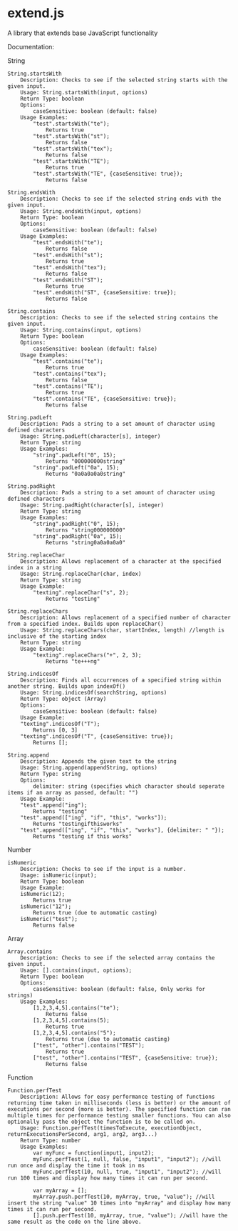 extend.js
=========
A library that extends base JavaScript functionality


Documentation:

String
	
	String.startsWith
		Description: Checks to see if the selected string starts with the given input.
		Usage: String.startsWith(input, options)
		Return Type: boolean
		Options:
			caseSensitive: boolean (default: false)
		Usage Examples: 
			"test".startsWith("te"); 
				Returns true
			"test".startsWith("st"); 
				Returns false
			"test".startsWith("tex"); 
				Returns false
			"test".startsWith("TE"); 
				Returns true
			"test".startsWith("TE", {caseSensitive: true}); 
				Returns false

	String.endsWith
		Description: Checks to see if the selected string ends with the given input.
		Usage: String.endsWith(input, options)
		Return Type: boolean
		Options:
			caseSensitive: boolean (default: false)
		Usage Examples: 
			"test".endsWith("te"); 
				Returns false
			"test".endsWith("st"); 
				Returns true
			"test".endsWith("tex"); 
				Returns false
			"test".endsWith("ST"); 
				Returns true
			"test".endsWith("ST", {caseSensitive: true}); 
				Returns false
				
	String.contains
		Description: Checks to see if the selected string contains the given input.
		Usage: String.contains(input, options)
		Return Type: boolean
		Options:
			caseSensitive: boolean (default: false)
		Usage Examples:
			"test".contains("te");
				Returns true
			"test".contains("tex");
				Returns false
			"test".contains("TE");
				Returns true
			"test".contains("TE", {caseSensitive: true});
				Returns false
				
	String.padLeft
		Description: Pads a string to a set amount of character using defined characters
		Usage: String.padLeft(character[s], integer)
		Return Type: string
		Usage Examples:
			"string".padLeft("0", 15);
				Returns "000000000string"
			"string".padLeft("0a", 15);
				Returns "0a0a0a0a0string"
				
	String.padRight
		Description: Pads a string to a set amount of character using defined characters
		Usage: String.padRight(character[s], integer)
		Return Type: string
		Usage Examples:
			"string".padRight("0", 15);
				Returns "string000000000"
			"string".padRight("0a", 15);
				Returns "string0a0a0a0a0"
				
	String.replaceChar
		Description: Allows replacement of a character at the specified index in a string
		Usage: String.replaceChar(char, index)
		Return Type: string
		Usage Example:
			"texting".replaceChar("s", 2); 
				Returns "testing"
				
	String.replaceChars
		Description: Allows replacement of a specified number of character from a specified index. Builds upon replaceChar()
		Usage: String.replaceChars(char, startIndex, length) //length is inclusive of the starting index
		Return Type: string
		Usage Example:
			"texting".replaceChars("+", 2, 3);
				Returns "te+++ng"
				
	String.indicesOf
		Description: Finds all occurrences of a specified string within another string. Builds upon indexOf()
		Usage: String.indicesOf(searchString, options)
		Return Type: object (Array)
		Options:
			caseSensitive: boolean (default: false)
		Usage Example:
		"texting".indicesOf("T"); 
			Returns [0, 3]
		"texting".indicesOf("T", {caseSensitive: true});
			Returns [];

	String.append
		Description: Appends the given text to the string
		Usage: String.append(appendString, options)
		Return Type: string
		Options:
			delimiter: string (specifies which character should seperate items if an array as passed, default: "")
		Usage Example:
		"test".append("ing");
			Returns "testing"
		"test".append(["ing", "if", "this", "works"]);
			Returns "testingifthisworks"
		"test".append(["ing", "if", "this", "works"], {delimiter: " "});
			Returns "testing if this works"
Number
	
	isNumeric
		Description: Checks to see if the input is a number.
		Usage: isNumeric(input); 
		Return Type: boolean
		Usage Example: 
		isNumeric(12); 
			Returns true
		isNumeric("12"); 
			Returns true (due to automatic casting)
		isNumeric("test"); 
			Returns false
			
Array

	Array.contains
		Description: Checks to see if the selected array contains the given input.
		Usage: [].contains(input, options); 
		Return Type: boolean
		Options:
			caseSensitive: boolean (default: false, Only works for strings)
		Usage Examples: 
			[1,2,3,4,5].contains("te"); 
				Returns false
			[1,2,3,4,5].contains(5); 
				Returns true
			[1,2,3,4,5].contains("5"); 
				Returns true (due to automatic casting)
			["test", "other"].contains("TEST");
				Returns true
			["test", "other"].contains("TEST", {caseSensitive: true});
				Returns false
			
Function

	Function.perfTest
		Description: Allows for easy performance testing of functions returning time taken in milliseconds (less is better) or the amount of executions per second (more is better). The specified function can ran multiple times for performance testing smaller functions. You can also optionally pass the object the function is to be called on.
		Usage: Function.perfTest(timesToExecute, executionObject, returnExecutionsPerSecond, arg1, arg2, arg3...)
		Return Type: number
		Usage Examples:
			var myFunc = function(input1, input2);
			myFunc.perfTest(1, null, false, "input1", "input2"); //will run once and display the time it took in ms
			myFunc.perfTest(10, null, true, "input1", "input2"); //will run 100 times and display how many times it can run per second.
			
			var myArray = [];
			myArray.push.perfTest(10, myArray, true, "value"); //will insert the string "value" 10 times into "myArray" and display how many times it can run per second.
			[].push.perfTest(10, myArray, true, "value"); //will have the same result as the code on the line above.